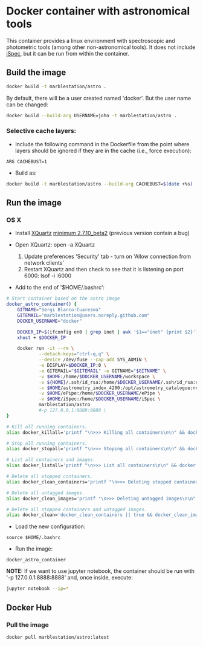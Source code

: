 
# Docker container with astronomical tools

This container provides a linux environment with spectroscopic and photometric tools (among other non-astronomical tools). It does not include [iSpec](http://www.blancocuaresma.com/s/), but it can be run from within the container.

## Build the image

```bash
docker build -t marblestation/astro .
```

By default, there will be a user created named 'docker'. But the user name can be changed:

```bash
docker build --build-arg USERNAME=john -t marblestation/astro .
```

### Selective cache layers:

* Include the following command in the Dockerfile from the point where layers should be ignored if they are in the cache (i.e., force execution):
```
ARG CACHEBUST=1
```
* Build as:
```bash
docker build -t marblestation/astro --build-arg CACHEBUST=$(date +%s) .
```

## Run the image

### OS X

* Install [XQuartz](https://www.xquartz.org/) [minimum 2.7.10_beta2](https://www.xquartz.org/releases/XQuartz-2.7.10_beta2.html) (previous version contain a bug)
* Open XQuartz: open -a XQuartz
    1. Update preferences 'Security' tab - turn on 'Allow connection from network clients'
    2. Restart XQuartz and then check to see that it is listening on port 6000: lsof -i :6000

* Add to the end of '$HOME/.bashrc':
```bash
# Start container based on the astro image
docker_astro_container() {
    GITNAME="Sergi Blanco-Cuaresma"
    GITEMAIL="marblestation@users.noreply.github.com"
    DOCKER_USERNAME="docker"

    DOCKER_IP=$(ifconfig en0 | grep inet | awk '$1=="inet" {print $2}')
    xhost + $DOCKER_IP

    docker run -it --rm \
            --detach-keys="ctrl-q,q" \
            --device /dev/fuse --cap-add SYS_ADMIN \
            -e DISPLAY=$DOCKER_IP:0 \
            -e GITEMAIL="$GITEMAIL" -e GITNAME="$GITNAME" \
            -v $HOME:/home/$DOCKER_USERNAME/workspace \
            -v ${HOME}/.ssh/id_rsa:/home/$DOCKER_USERNAME/.ssh/id_rsa:ro \
            -v $HOME/astrometry_index_4200:/opt/astrometry_catalogue:ro \
            -v $HOME/ePipe:/home/$DOCKER_USERNAME/ePipe \
            -v $HOME/iSpec:/home/$DOCKER_USERNAME/iSpec \
            marblestation/astro
            #-p 127.0.0.1:8888:8888 \
}

# Kill all running containers.
alias docker_killall='printf "\n>>> Killing all containers\n\n" && docker kill $(docker ps -q)'

# Stop all running containers.
alias docker_stopall='printf "\n>>> Stoping all containers\n\n" && docker stop $(docker ps -q)'

# List all containers and images.
alias docker_listall='printf "\n>>> List all containers\n\n" && docker ps -a && printf "\n>>> List all containers\n\n" && docker images'

# Delete all stopped containers.
alias docker_clean_containers='printf "\n>>> Deleting stopped containers\n\n" && docker rm -v $(docker ps -a -q -f status=exited)'

# Delete all untagged images.
alias docker_clean_images='printf "\n>>> Deleting untagged images\n\n" && docker rmi $(docker images -q -f dangling=true)'

# Delete all stopped containers and untagged images.
alias docker_clean='docker_clean_containers || true && docker_clean_images'
```
* Load the new configuration:
```
source $HOME/.bashrc
```
* Run the image:
```
docker_astro_container
```

**NOTE:** If we want to use jupyter notebook, the container should be run with '-p 127.0.0.1:8888:8888' and, once inside, execute: 

```bash
jupyter notebook --ip=*
```

## Docker Hub

### Pull the image

```bash
docker pull marblestation/astro:latest
```
